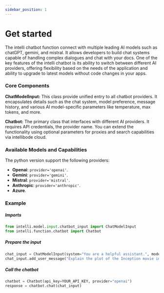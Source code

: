 ```yaml
---
sidebar_position: 1
---
```


# Get started

The intelli chatbot function connect with multiple leading AI models such as chatGPT, gemini, and mistral. It allows developers to build chat systems capable of handling complex dialogues and chat with your docs. One of the key features of the intelli chatbot is its ability to switch between different AI providers, offering flexibility based on the needs of the application and ability to upgrade to latest models without code changes in your apps.

### Core Components


**ChatModelInput:** This class provide unified entry to all chatbot providers. It encapsulates details such as the chat system, model preference, message history, and various AI model-specific parameters like temperature, max tokens, and more. 

**Chatbot:** The primary class that interfaces with different AI providers. It requires API credentials, the provider name. You can extend the functionality using optional parameters for proxies and search capabilities via intellibode cloud.


### Available Models and Capabilities

The python version support the following providers:

- **Openai**: `provider='openai'`.
- **Gemini**: `provider='gemini'`.
- **Mistral**: `provider='mistral'`.
- **Anthropic**: `provider='anthropic'`.
- **Azure**.

### Example

##### Imports
```python
from intelli.model.input.chatbot_input import ChatModelInput
from intelli.function.chatbot import Chatbot
```


##### Prepare the input
```python
chat_input = ChatModelInput(system="You are a helpful assistant.", model="gpt-3.5")
chat_input.add_user_message("Explain the plot of the Inception movie in one line.")
```

##### Call the chatbot
```python
chatbot = Chatbot(api_key=YOUR_API_KEY, provider="openai")
response = chatbot.chat(chat_input)
```

